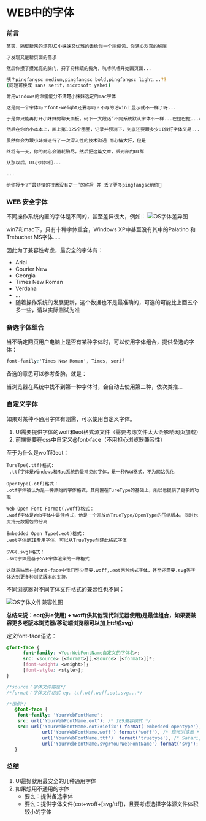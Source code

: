 # WEB中的字体

### 前言
```bash
某天，隔壁新来的漂亮UI小妹妹又优雅的丢给你一个压缩包，你满心欢喜的解压

才发现又是新页面的需求

然后你摸了摸光亮的脑门，捋了捋稀疏的鬓角，吭哧吭哧开始画页面...

咦？pingfangsc medium,pingfangsc bold,pingfangsc light...??
(同理可换成 sans serif，microsoft yahei)

常用windows的你傻傻分不清楚小妹妹选定的mac字体

这是同一个字体吗？font-weight还要写吗？不写的话win上显示就不一样了呀...

于是你只能再打开小妹妹的聊天面板，码下一大段话“不同系统默认字体不一样...巴拉巴拉...web安全字体...备选字体集...字体文件包”

然后在你的小本本上，画上第1025个圈圈，记录并预测下，到底还要跟多少UI做好字体交易...

虽然你会为跟小妹妹进行了一次深入性的技术沟通 而心情大好，但是

终将有一天，你的耐心会消耗殆尽，然后把这篇文章，丢到部门UI群

从那以后，UI小妹妹们...

...

给你授予了“最矫情的技术没有之一”的称号 并 丢了更多pingfangsc给你🐶

```

### WEB 安全字体
不同操作系统内置的字体是不同的，甚至差异很大，例如：
![OS字体差异图](http://www.scarsu.com/images/gitbook/web_font01.png)

win7和mac下，只有十种字体重合，Windows XP中甚至没有其中的Palatino 和Trebuchet MS字体.....

因此为了兼容性考虑，最安全的字体有：
- Arial
- Courier New
- Georgia
- Times New Roman
- Verdana
- ...
- 随着操作系统的发展更新，这个数据也不是最准确的，可选的可能比上面五个多一些，请以实际测试为准

### 备选字体组合

当不确定网页用户电脑上是否有某种字体时，可以使用字体组合，提供备选的字体：

```css
font-family:'Times New Roman', Times, serif
```

备选的意思可以参考备胎，就是：

当浏览器在系统中找不到第一种字体时，会自动去使用第二种，依次类推...


### 自定义字体

如果对某种不通用字体有刚需，可以使用自定义字体。

1. UI需要提供字体的woff和eot格式源文件（需要考虑文件太大会影响网页加载）
2. 前端需要在css中自定义@font-face（不用担心浏览器兼容性）

至于为什么是woff和eot：
```
TureTpe(.ttf)格式:
 .ttf字体是Windows和Mac系统的最常见的字体，是一种RAW格式，不为网站优化

OpenType(.otf)格式：
.otf字体被认为是一种原始的字体格式，其内置在TureType的基础上，所以也提供了更多的功能

Web Open Font Format(.woff)格式：
.woff字体是Web字体中最佳格式，他是一个开放的TrueType/OpenType的压缩版本，同时也支持元数据包的分离

Embedded Open Type(.eot)格式：
.eot字体是IE专用字体，可以从TrueType创建此格式字体

SVG(.svg)格式：
.svg字体是基于SVG字体渲染的一种格式

这就意味着在@font-face中我们至少需要.woff,.eot两种格式字体，甚至还需要.svg等字体达到更多种浏览版本的支持。
```

不同浏览器对不同字体文件格式的兼容性也不同：

![OS字体文件兼容性图](http://www.scarsu.com/images/gitbook/web_font02.png)

**总结来说：eot(供ie使用) + woff(供其他现代浏览器使用)是最佳组合，如果要兼容更多老版本浏览器/移动端浏览器可以加上ttf或svg）**

定义font-face语法：
```css
@font-face {
      font-family: <YourWebFontName自定义的字体名>;
      src: <source> [<format>][,<source> [<format>]]*;
      [font-weight: <weight>];
      [font-style: <style>];
}

/*source：字体文件路径*/
/*format：字体文件格式 eg. ttf,otf,woff,eot,svg...*/

/*示例*/
   @font-face {
	font-family: 'YourWebFontName';
	src: url('YourWebFontName.eot'); /* IE9兼容模式 */
	src: url('YourWebFontName.eot?#iefix') format('embedded-opentype'), /* IE6-IE8 */
             url('YourWebFontName.woff') format('woff'), /* 现代浏览器 */
             url('YourWebFontName.ttf')  format('truetype'), /* Safari, Android, iOS */
             url('YourWebFontName.svg#YourWebFontName') format('svg'); /* 老版本 iOS */
   }
```


### 总结
1. UI最好就用最安全的几种通用字体 
2. 如果想用不通用的字体
    - 要么：提供备选字体
    - 要么：提供字体文件(eot+woff+[svg/ttf])，且要考虑选择字体源文件体积较小的字体